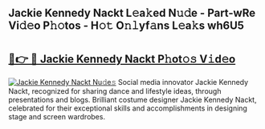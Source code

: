 ## Jackie Kennedy Nackt L𝚎a𝚔ed N𝚞𝚍e - Part-wRe Vi𝚍𝚎o P𝚑𝚘tos - H𝚘𝚝 O𝚗𝚕yf𝚊ns L𝚎a𝚔s wh6U5

# <h2><a href="http://kf6a3u1.oniu.top/?m=Jackie+Kennedy+Nackt">🔗👉 🔴 Jackie Kennedy Nackt P𝚑ot𝚘𝚜 V𝚒d𝚎o</a></h2>

[![Jackie Kennedy Nackt Nu𝚍e𝚜](https://i.imgur.com/0qMVB7G.gif)](http://kf6a3u1.oniu.top/?m=Jackie+Kennedy+Nackt)
Social media innovator Jackie Kennedy Nackt, recognized for sharing dance and lifestyle ideas, through presentations and blogs. Brilliant costume designer Jackie Kennedy Nackt, celebrated for their exceptional skills and accomplishments in designing stage and screen wardrobes.  
